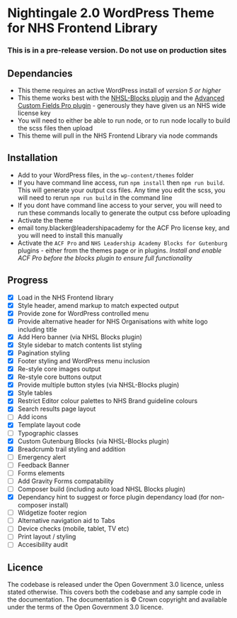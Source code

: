 # Nightingale 2.0 WordPress Theme for NHS Frontend Library

### This is in a pre-release version. Do not use on production sites

## Dependancies
 - This theme requires an active WordPress install of *version 5 or higher*
 - This theme works best with the [NHSL-Blocks plugin](https://github.com/NHSLeadership/nhsl-wp-blocks) and the [Advanced Custom Fields Pro plugin](https://www.advancedcustomfields.com/pro/) - generously they have given us an NHS wide license key
 - You will need to either be able to run node, or to run node locally to build the scss files then upload
 - This theme will pull in the NHS Frontend Library via node commands
 
## Installation
 - Add to your WordPress files, in the `wp-content/themes` folder
 - If you have command line access, run `npm install` then `npm run build`. This will generate your output css files.
  Any time you edit the scss, you will need to rerun `npm run build` in the command line
 - If you dont have command line access to your server, you will need to run these commands locally to generate the 
 output css before uploading
 - Activate the theme 
 - email tony.blacker@leadershipacademy for the ACF Pro license key, and you will need to install this manually
 - Activate the `ACF Pro` and `NHS Leadership Academy Blocks for Gutenburg` plugins - either from the themes page or in plugins. *Install and enable ACF Pro before the blocks plugin to ensure full functionality*
 
## Progress
 - [x] Load in the NHS Frontend library
 - [x] Style header, amend markup to match expected output
 - [x] Provide zone for WordPress controlled menu
 - [x] Provide alternative header for NHS Organisations with white logo including title
 - [x] Add Hero banner (via NHSL Blocks plugin)
 - [x] Style sidebar to match contents list styling
 - [x] Pagination styling
 - [x] Footer styling and WordPress menu inclusion
 - [x] Re-style core images output
 - [x] Re-style core buttons output
 - [x] Provide multiple button styles (via NHSL-Blocks plugin)
 - [x] Style tables
 - [x] Restrict Editor colour palettes to NHS Brand guideline colours
 - [x] Search results page layout
 - [ ] Add icons
 - [x] Template layout code
 - [ ] Typographic classes
 - [x] Custom Gutenburg Blocks (via NHSL-Blocks plugin)
 - [x] Breadcrumb trail styling and addition
 - [ ] Emergency alert
 - [ ] Feedback Banner
 - [ ] Forms elements
 - [ ] Add Gravity Forms compatability
 - [ ] Composer build (including auto load NHSL Blocks plugin)
 - [x] Dependancy hint to suggest or force plugin dependancy load (for non-composer install)
 - [ ] Widgetize footer region
 - [ ] Alternative navigation aid to Tabs
 - [ ] Device checks (mobile, tablet, TV etc)
 - [ ] Print layout / styling
 - [ ] Accesibility audit
 
 ## Licence
 
 The codebase is released under the Open Government 3.0 licence, unless stated otherwise. This covers both the codebase and any sample code in the documentation. The documentation is © Crown copyright and available under the terms of the Open Government 3.0 licence.
